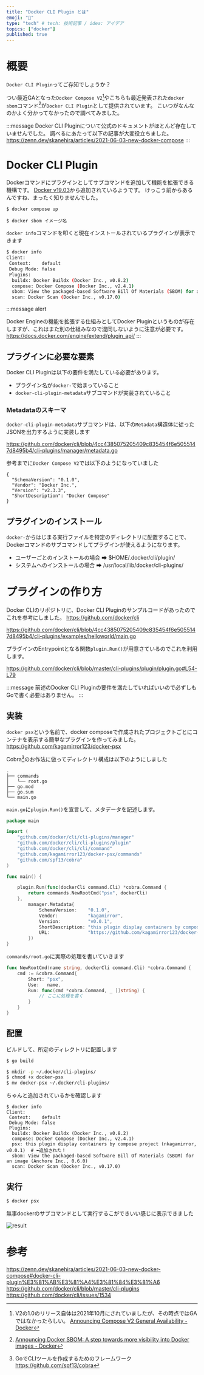 ```yaml
---
title: "Docker CLI Plugin とは"
emoji: "🐳"
type: "tech" # tech: 技術記事 / idea: アイデア
topics: ["docker"]
published: true
---
```


# 概要

`Docker CLI Plugin`ってご存知でしょうか？

つい最近GAとなった`Docker Compose V2`[^1]やこちらも最近発表された`docker sbom`コマンド[^2]が`Docker CLI Plugin`として提供されています。
こいつがなんなのかよく分かってなかったので調べてみました。

:::message
Docker CLI Pluginについて公式のドキュメントがほとんど存在していませんでした。
調べるにあたって以下の記事が大変役立ちました。
https://zenn.dev/skanehira/articles/2021-06-03-new-docker-compose
:::

# Docker CLI Plugin

Dockerコマンドにプラグインとしてサブコマンドを追加して機能を拡張できる機構です。
[Docker v19.03](https://github.com/docker/docker-ce/releases/tag/v19.03.0)から追加されているようです。
けっこう前からあるんですね、まったく知りませんでした。

```bash:プラグインの使用例
$ docker compose up

$ docker sbom イメージ名
```

`docker info`コマンドを叩くと現在インストールされているプラグインが表示できます
```bash
$ docker info
Client:
 Context:    default
 Debug Mode: false
 Plugins:
  buildx: Docker Buildx (Docker Inc., v0.8.2)
  compose: Docker Compose (Docker Inc., v2.4.1)
  sbom: View the packaged-based Software Bill Of Materials (SBOM) for an image (Anchore Inc., 0.6.0)
  scan: Docker Scan (Docker Inc., v0.17.0)
```

:::message alert

Docker Engineの機能を拡張する仕組みとしてDocker Pluginというものが存在しますが、これはまた別の仕組みなので混同しないように注意が必要です。
https://docs.docker.com/engine/extend/plugin_api/
:::

## プラグインに必要な要素

Docker CLI Pluginは以下の要件を満たしている必要があります。

- プラグイン名が`docker-`で始まっていること
- `docker-cli-plugin-metadata`サブコマンドが実装されていること

### Metadataのスキーマ

`docker-cli-plugin-metadata`サブコマンドは、以下の`Metadata`構造体に従ったJSONを出力するように実装します

https://github.com/docker/cli/blob/4cc4385075205409c835454f6e5055147d8495b4/cli-plugins/manager/metadata.go

参考までに`Docker Compose V2`では以下のようになっていました
```json:Docker Compose V2 の例
{
  "SchemaVersion": "0.1.0",
  "Vendor": "Docker Inc.",
  "Version": "v2.3.3",
  "ShortDescription": "Docker Compose"
}
```

## プラグインのインストール

`docker-`からはじまる実行ファイルを特定のディレクトリに配置することで、Dockerコマンドのサブコマンドしてプラグインが使えるようになります。

- ユーザーごとのインストールの場合 ➡ $HOME/.docker/cli/plugin/
- システムへのインストールの場合 ➡ /usr/local/lib/docker/cli-plugins/

# プラグインの作り方

Docker CLIのリポジトリに、Docker CLI Pluginのサンプルコードがあったのでこれを参考にしました。
https://github.com/docker/cli

https://github.com/docker/cli/blob/4cc4385075205409c835454f6e5055147d8495b4/cli-plugins/examples/helloworld/main.go

プラグインのEntrypointとなる関数`plugin.Run()`が用意さているのでこれを利用します。

https://github.com/docker/cli/blob/master/cli-plugins/plugin/plugin.go#L54-L79

:::message
前述のDocker CLI Pluginの要件を満たしていればいいので必ずしもGoで書く必要はありません。
:::

## 実装

`docker psx`という名前で、docker composeで作成されたプロジェクトごとにコンテナを表示する簡単なプラグインを作ってみました。
https://github.com/kagamirror123/docker-psx

Cobra[^3]のお作法に倣ってディレクトリ構成は以下のようにしました
```
.
├── commands
│   └── root.go
├── go.mod
├── go.sum
└── main.go
```

`main.go`に`plugin.Run()`を宣言して、メタデータを記述します。
```go:main.go
package main

import (
	"github.com/docker/cli/cli-plugins/manager"
	"github.com/docker/cli/cli-plugins/plugin"
	"github.com/docker/cli/cli/command"
	"github.com/kagamirror123/docker-psx/commands"
	"github.com/spf13/cobra"
)

func main() {

	plugin.Run(func(dockerCli command.Cli) *cobra.Command {
		return commands.NewRootCmd("psx", dockerCli)
	},
		manager.Metadata{
			SchemaVersion:    "0.1.0",
			Vendor:           "kagamirror",
			Version:          "v0.0.1",
			ShortDescription: "this plugin display containers by compose project",
			URL:              "https://github.com/kagamirror123/docker-psx",
		})
}
```

`commands/root.go`に実際の処理を書いていきます

```go:commands/root.go
func NewRootCmd(name string, dockerCli command.Cli) *cobra.Command {
	cmd := &cobra.Command{
		Short: "psx",
		Use:   name,
		Run: func(cmd *cobra.Command, _ []string) {
			// ここに処理を書く
		}
	}
}
```

## 配置

ビルドして、所定のディレクトリに配置します

```bash
$ go build

$ mkdir -p ~/.docker/cli-plugins/
$ chmod +x docker-psx
$ mv docker-psx ~/.docker/cli-plugins/
```

ちゃんと追加されているかを確認します
```
$ docker info
Client:
 Context:    default
 Debug Mode: false
 Plugins:
  buildx: Docker Buildx (Docker Inc., v0.8.2)
  compose: Docker Compose (Docker Inc., v2.4.1)
  psx: this plugin display containers by compose project (nkagamirror, v0.0.1)  # ⬅追加された！
  sbom: View the packaged-based Software Bill Of Materials (SBOM) for an image (Anchore Inc., 0.6.0)
  scan: Docker Scan (Docker Inc., v0.17.0)
```

## 実行

```bash
$ docker psx
```

無事dockerのサブコマンドとして実行するこができいい感じに表示できました

![result](https://user-images.githubusercontent.com/56927897/160223384-d9b9de29-5f71-429c-be0c-bad48bf12534.png)

# 参考

https://zenn.dev/skanehira/articles/2021-06-03-new-docker-compose#docker-cli-plugin%E3%81%AB%E3%81%A4%E3%81%84%E3%81%A6
https://github.com/docker/cli/blob/master/cli-plugins
https://github.com/docker/cli/issues/1534

[^1]: V2の1.0のリリース自体は2021年10月にされていましたが、その時点ではGAではなかったらしい。
[Announcing Compose V2 General Availability - Docker](https://www.docker.com/blog/announcing-compose-v2-general-availability/)
[^2]: [Announcing Docker SBOM: A step towards more visibility into Docker images \- Docker](https://www.docker.com/blog/announcing-docker-sbom-a-step-towards-more-visibility-into-docker-images/)
[^3]: GoでCLIツールを作成するためのフレームワーク https://github.com/spf13/cobra